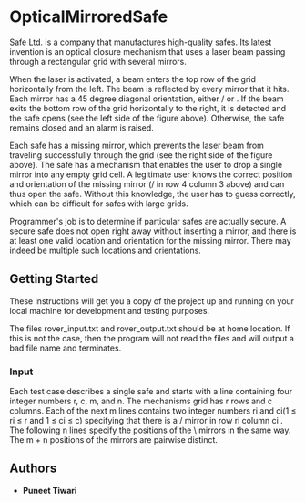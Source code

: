 # OpticalMirroredSafe

Safe Ltd. is a company that manufactures high-quality safes. Its latest invention is an optical closure mechanism that uses a laser beam passing through a rectangular grid with several mirrors. 

When the laser is activated, a beam enters the top row of the grid horizontally from the left. The beam is reflected by every mirror that it hits. Each mirror has a 45 degree diagonal orientation, either / or \. If the beam exits the bottom row of the grid horizontally to the right, it is detected and the safe opens (see the left side of the figure above). Otherwise, the safe remains closed and an alarm is raised.

Each safe has a missing mirror, which prevents the laser beam from traveling successfully through the grid (see the right side of the figure above). The safe has a mechanism that enables the user to drop a single mirror into any empty grid cell. A legitimate user knows the correct position and orientation of the missing mirror (/ in row 4 column 3 above) and can thus open the safe. Without this knowledge, the user has to guess correctly, which can be difficult for safes with large grids.

Programmer's job is to determine if particular safes are actually secure. A secure safe does not open right away without inserting a mirror, and there is at least one valid location and orientation for the missing mirror. There may indeed be multiple such locations and orientations.


## Getting Started

These instructions will get you a copy of the project up and running on your local machine for development and testing purposes.

The files rover_input.txt and rover_output.txt should be at home location. If this is not the case, then the program will not read the files and will output a bad file name and terminates. 

### Input
Each test case describes a single safe and starts with a line containing four integer numbers r, c, m, and n. The mechanisms grid has r rows and c columns.
Each of the next m lines contains two integer numbers ri and ci(1 ≤ ri ≤ r and 1 ≤ ci ≤ c) specifying that there is a / mirror in row ri column ci . The following n lines specify the positions of the \ mirrors in the same way. The m + n positions of the mirrors are pairwise distinct.






## Authors

* **Puneet Tiwari**
